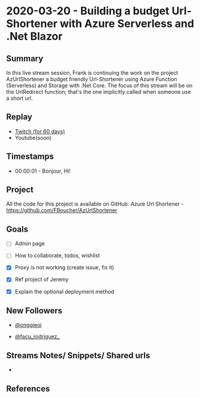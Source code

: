 
# 2020-03-20 - Building a budget Url-Shortener with Azure Serverless and .Net Blazor

Summary
-------

In this live stream session, Frank is continuing the work on the project AzUrlShortener a  budget friendly Url-Shortener using Azure Function (Serverless) and Storage with .Net Core. The focus of this stream will be on the UrlRedirect function; that's the one implicitly called when someone use a short url.

Replay
------

- [Twitch (for 60 days)](https://www.twitch.tv/videos/)
- Youtube(soon)


Timestamps
--------

- 00:00:01 - Bonjour, Hi!


Project
-------

All the code for this project is available on GitHub: Azure Url Shortener - https://github.com/FBoucher/AzUrlShortener



Goals
-----

- [ ] Admin page
- [ ] How to collaborate, todos, wishlist
- [X] Proxy is not working (create issue, fix it)
- [X] Ref project of Jeremy
- [X] Explain the optional deployment method 



New Followers
-------------

- [@onggieoi](https://www.twitch.tv/onggieoi)

- [@facu_rodriguez_](https://www.twitch.tv/facu_rodriguez_)



Streams Notes/ Snippets/ Shared urls
-----------------------------------

- 


References
----------

